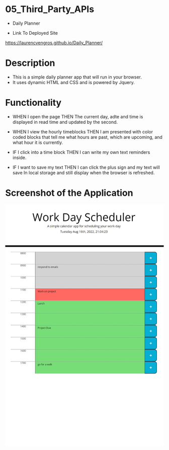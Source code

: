 # 05_Third_Party_APIs

* Daily Planner

* Link To Deployed Site

https://laurencvengros.github.io/Daily_Planner/

# Description

* This is a simple daily planner app that will run in your browser.
* It uses dynamic HTML and CSS and is powered by Jquery.

# Functionality

* WHEN I open the page
  THEN The current day, adte and time is displayed in read time and updated by the second.

* WHEN I view the hourly timeblocks
  THEN I am presented with color coded blocks that tell me what hours are past, which are upcoming, and what hour it is currently.

* IF I click into a time block
  THEN I can  write my own text reminders inside.

* IF I want to save my text
  THEN I can click the plus sign and my text will save In local storage and still display when the browser is refreshed.

# Screenshot of the Application

![main-screen](assets/images/Daily_Planner_Screenshot.jpg "Screenshot of functioning planner app.")